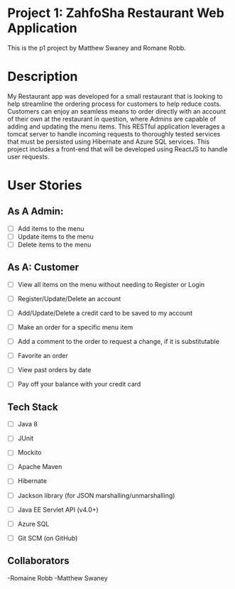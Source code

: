 # Project 1: ZahfoSha Restaurant Web Application

This is the p1 project by Matthew Swaney and Romane Robb.

# Description
My Restaurant app was developed for a small restaurant that is looking to help streamline the ordering process for customers to help reduce costs. Customers can enjoy an seamless means to order directly with an account of their own at the restaurant in question, where Admins are capable of adding and updating the menu items. This RESTful application leverages a tomcat server to handle incoming requests to thoroughly tested services that must be persisted using Hibernate and Azure SQL services. This project includes a front-end that will be developed using ReactJS to handle user requests.

# User Stories

## As A Admin:

-   [ ] Add items to the menu
-   [ ] Update items to the menu
-   [ ] Delete items to the menu

## As A: Customer

-   [ ] View all items on the menu without needing to Register or Login
-   [ ] Register/Update/Delete an account
-   [ ] Add/Update/Delete a credit card to be saved to my account
-   [ ] Make an order for a specific menu item
-   [ ] Add a comment to the order to request a change, if it is substitutable
-   [ ] Favorite an order
-   [ ] View past orders by date
-   [ ] Pay off your balance with your credit card


## Tech Stack

-   [ ] Java 8
-   [ ] JUnit
-   [ ] Mockito
-   [ ] Apache Maven
-   [ ] Hibernate
-   [ ] Jackson library (for JSON marshalling/unmarshalling)
-   [ ] Java EE Servlet API (v4.0+)
-   [ ] Azure SQL
-   [ ] Git SCM (on GitHub)


## Collaborators 
-Romaine Robb
-Matthew Swaney
